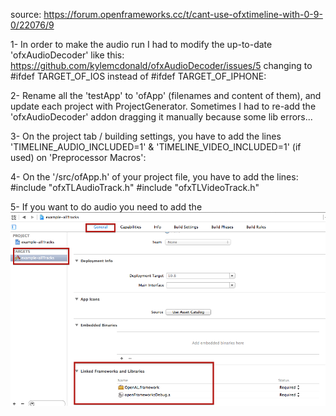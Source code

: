 source: https://forum.openframeworks.cc/t/cant-use-ofxtimeline-with-0-9-0/22076/9

1-
In order to make the audio run I had to modify the up-to-date 'ofxAudioDecoder' like this: https://github.com/kylemcdonald/ofxAudioDecoder/issues/5
changing to #ifdef TARGET_OF_IOS instead of #ifdef TARGET_OF_IPHONE:


2-
Rename all the 'testApp' to 'ofApp' (filenames and content of them), and update each project with ProjectGenerator. Sometimes I had to re-add the 'ofxAudioDecoder' addon dragging it manually because some lib errors...

3-
On the project tab / building settings, you have to add the lines 'TIMELINE_AUDIO_INCLUDED=1' & 'TIMELINE_VIDEO_INCLUDED=1' (if used) on 'Preprocessor Macros':


4-
On the '/src/ofApp.h' of your project file, you have to add the lines:
#include "ofxTLAudioTrack.h"
#include "ofxTLVideoTrack.h"

5-
If you want to do audio you need to add the ![image](OpenAL.framework.png)
